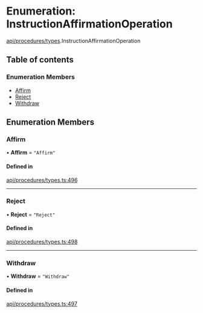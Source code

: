 # Enumeration: InstructionAffirmationOperation

[api/procedures/types](../wiki/api.procedures.types).InstructionAffirmationOperation

## Table of contents

### Enumeration Members

- [Affirm](../wiki/api.procedures.types.InstructionAffirmationOperation#affirm)
- [Reject](../wiki/api.procedures.types.InstructionAffirmationOperation#reject)
- [Withdraw](../wiki/api.procedures.types.InstructionAffirmationOperation#withdraw)

## Enumeration Members

### Affirm

• **Affirm** = ``"Affirm"``

#### Defined in

[api/procedures/types.ts:496](https://github.com/PolymeshAssociation/polymesh-sdk/blob/2d3ac2ae/src/api/procedures/types.ts#L496)

___

### Reject

• **Reject** = ``"Reject"``

#### Defined in

[api/procedures/types.ts:498](https://github.com/PolymeshAssociation/polymesh-sdk/blob/2d3ac2ae/src/api/procedures/types.ts#L498)

___

### Withdraw

• **Withdraw** = ``"Withdraw"``

#### Defined in

[api/procedures/types.ts:497](https://github.com/PolymeshAssociation/polymesh-sdk/blob/2d3ac2ae/src/api/procedures/types.ts#L497)
